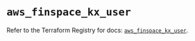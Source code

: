 # `aws_finspace_kx_user`

Refer to the Terraform Registry for docs: [`aws_finspace_kx_user`](https://registry.terraform.io/providers/hashicorp/aws/6.13.0/docs/resources/finspace_kx_user).
